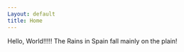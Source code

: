 ```yaml
---
Layout: default
title: Home
---
```



Hello, World!!!!!  The Rains in Spain fall mainly on the plain!
